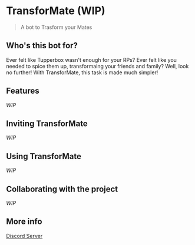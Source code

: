 # TransforMate (WIP)
> A bot to Trasform your Mates

## Who's this bot for?
Ever felt like Tupperbox wasn't enough for your RPs? Ever felt like you needed to spice them up, transformaing your friends and family? Well, look no further! With TransforMate, this task is made much simpler!

## Features
*WIP*

## Inviting TransforMate
*WIP*

## Using TransforMate
*WIP*

## Collaborating with the project
*WIP*

## More info
[Discord Server](https://discord.gg/uGjWk2SRf6)

